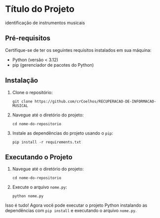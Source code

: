 # Título do Projeto

identificação de instrumentos musicais

## Pré-requisitos

Certifique-se de ter os seguintes requisitos instalados em sua máquina:

- Python (versão < 3.12)
- pip (gerenciador de pacotes do Python)

## Instalação

1. Clone o repositório:

    ```shell
    git clone https://github.com/crCoelhos/RECUPERACAO-DE-INFORMACAO-MUSICAL
    ```

2. Navegue até o diretório do projeto:

    ```shell
    cd nome-do-repositorio
    ```

3. Instale as dependências do projeto usando o `pip`:

    ```shell
    pip install -r requirements.txt
    ```

## Executando o Projeto

1. Navegue até o diretório do projeto:

    ```shell
    cd nome-do-repositorio
    ```

2. Execute o arquivo `nome.py`:

    ```shell
    python nome.py
    ```

Isso é tudo! Agora você pode executar o projeto Python instalando as dependências com `pip install` e executando o arquivo `nome.py`.
